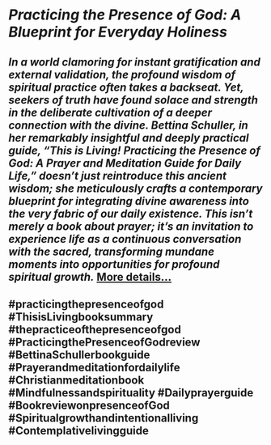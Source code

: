 # *Practicing the Presence of God: A Blueprint for Everyday Holiness*
## *In a world clamoring for instant gratification and external validation, the profound wisdom of spiritual practice often takes a backseat. Yet, seekers of truth have found solace and strength in the deliberate cultivation of a deeper connection with the divine. Bettina Schuller, in her remarkably insightful and deeply practical guide, “This is Living! Practicing the Presence of God: A Prayer and Meditation Guide for Daily Life,” doesn’t just reintroduce this ancient wisdom; she meticulously crafts a contemporary blueprint for integrating divine awareness into the very fabric of our daily existence. This isn’t merely a book about prayer; it’s an invitation to experience life as a continuous conversation with the sacred, transforming mundane moments into opportunities for profound spiritual growth.* [More details…](https://spiritualkhazaana.com/practicing-the-presence-of-god-holiness/)
## #practicingthepresenceofgod #ThisisLivingbooksummary #thepracticeofthepresenceofgod #PracticingthePresenceofGodreview #BettinaSchullerbookguide #Prayerandmeditationfordailylife #Christianmeditationbook #Mindfulnessandspirituality #Dailyprayerguide #BookreviewonpresenceofGod #Spiritualgrowthandintentionalliving #Contemplativelivingguide
